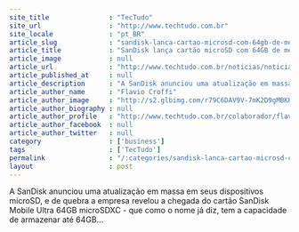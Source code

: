 ```yaml
---
site_title               : "TecTudo"
site_url                 : "http://www.techtudo.com.br"
site_locale              : "pt_BR"
article_slug             : "sandisk-lanca-cartao-microsd-com-64gb-de-memoria"
article_title            : "SanDisk lança cartão microSD com 64GB de memória"
article_image            : null
article_url              : "http://www.techtudo.com.br/noticias/noticia/2011/09/sandisk-lanca-cartao-microsd-com-64gb-de-memoria.html"
article_published_at     : null
article_description      : "A SanDisk anunciou uma atualização em massa em seus dispositivos microSD, e de quebra a empresa revelou a chegada do cartão SanDisk Mobile Ultra 64GB microSDXC - que como o nome já diz, tem a capacidade de armazenar até 64GB..."
article_author_name      : "Flavio Croffi"
article_author_image     : "http://s2.glbimg.com/r79C6DAV9V-7mK2D9gMBKHy7LCA=/30x30/s2.glbimg.com/iEmJM21NLVauD1_3I0A6e_XM4kY=/140x140/s.glbimg.com/po/tt2/f/original/2013/11/12/flavio_croffi.jpg"
article_author_biography : null
article_author_profile   : "http://www.techtudo.com.br/colaborador/flavio-croffi.html"
article_author_facebook  : null
article_author_twitter   : null
category                 : ['business']
tags                     : ['TecTudo']
permalink                : "/:categories/sandisk-lanca-cartao-microsd-com-64gb-de-memoria/"
layout                   : post
---
```


A SanDisk anunciou uma atualização em massa em seus dispositivos microSD, e de quebra a empresa revelou a chegada do cartão SanDisk Mobile Ultra 64GB microSDXC - que como o nome já diz, tem a capacidade de armazenar até 64GB...

